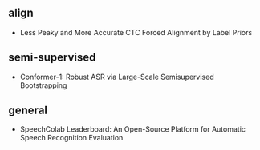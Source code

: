 ## align
- Less Peaky and More Accurate CTC Forced Alignment by Label Priors

## semi-supervised
- Conformer-1: Robust ASR via Large-Scale Semisupervised Bootstrapping

## general
- SpeechColab Leaderboard: An Open-Source Platform for Automatic Speech Recognition Evaluation
